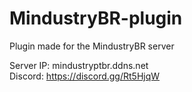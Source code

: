 # MindustryBR-plugin
Plugin made for the MindustryBR server

Server IP: mindustryptbr.ddns.net <br>
Discord: https://discord.gg/Rt5HjqW